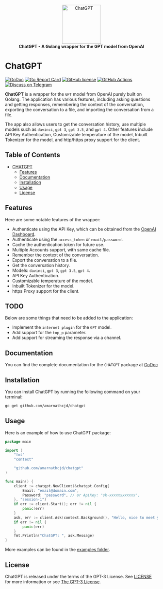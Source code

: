 <p align="center">
    <a href="https://github.com/amarnathcjd/chatgpt">
        <img src="https://i.imgur.com/isfTY5X.png" alt="ChatGPT" width="128">
    </a>
    <br>
    <b>ChatGPT - A Golang wrapper for the GPT model from OpenAI</b>
</p>

# ChatGPT


[![GoDoc](https://godoc.org/github.com/amarnathcjd/chatgpt?status.svg)](https://godoc.org/github.com/amarnathcjd/chatgpt)
[![Go Report Card](https://goreportcard.com/badge/github.com/amarnathcjd/chatgpt)](https://goreportcard.com/report/github.com/amarnathcjd/chatgpt)
[![GitHub license](https://img.shields.io/github/license/amarnathcjd/chatgpt)](nhttps://github.com/amarnathcjd/chatgpt/blob/master/LICENSE)
[![GitHub Actions](https://github.com/tucnak/telebot/actions/workflows/go.yml/badge.svg)](https://github.com/tucnak/telebot/actions)
[![Discuss on Telegram](https://img.shields.io/badge/telegram-discuss-0088cc.svg)](https://t.me/rosexchat)

**ChatGPT** is a wrapper for the `GPT` model from OpenAI purely built on Golang. The application has various features, including asking questions and getting responses, remembering the context of the conversation, exporting the conversation to a file, and importing the conversation from a file. 

The app also allows users to get the conversation history, use multiple models such as `davinci`, `gpt 3`, `gpt 3.5`, and `gpt 4`. Other features include API Key Authentication, Customizable temperature of the model, Inbuilt Tokenizer for the model, and http/https proxy support for the client. 

## Table of Contents

- [CHATGPT](#chatgpt)
  - [Features](#features)
  - [Documentation](#documentation)
  - [Installation](#installation)
  - [Usage](#usage)
  - [License](#license)

## Features
Here are some notable features of the wrapper:

- Authenticate using the API Key, which can be obtained from the [OpenAI Dashboard](https://beta.openai.com/).
- Authenticate using the `access_token` or `email/password`.
- Cache the authentication token for future use.
- Multiple Accounts support, with same cache file.
- Remember the context of the conversation.
- Export the conversation to a file.
- Get the conversation history.
- Models: `davinci`, `gpt 3`, `gpt 3.5`, `gpt 4`.
- API Key Authentication.
- Customizable temperature of the model.
- Inbuilt Tokenizer for the model.
- https Proxy support for the client.

## TODO
Below are some things that need to be added to the application:

- Implement the `internet plugin` for the `GPT` model.
- Add support for the `top_p` parameter.
- Add support for streaming the response via a channel.

## Documentation

You can find the complete documentation for the `CHATGPT` package at [GoDoc](https://godoc.org/github.com/amarnathcjd/chatgpt)
## Installation

You can install ChatGPT by running the following command on your terminal:

```bash
go get github.com/amarnathcjd/chatgpt
```

## Usage

Here is an example of how to use ChatGPT package:

```go
package main

import (
    "fmt"
    "context"

    "github.com/amarnathcjd/chatgpt"
)

func main() {
    client := chatgpt.NewClient(&chatgpt.Config{
        Email: "email@domain.com",
        Password: "password", // or ApiKey: "sk-xxxxxxxxxxxx",
    }, "session-1")
    if err := client.Start(); err != nil {
        panic(err) 
    }
    ask, err := client.Ask(context.Background(), "Hello, nice to meet you")
    if err != nil {
        panic(err)
    }
    fmt.Println("ChatGPT: ", ask.Message)
}

```

More examples can be found in the [examples folder](https//github.com/amarnathcjd/chatgpt/tree/master/examples).

## License

ChatGPT is released under the terms of the GPT-3 License. See [LICENSE](https://github.com/amarnathcjd/chatgpt/blob/master/LICENSE) for more information or see [The GPT-3 License](https://openai.com/blog/gpt-3-license/).

